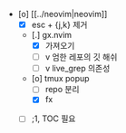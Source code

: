 - [o] [[../neovim|neovim]]
  - [X] esc + {j,k} 제거
  - [.] gx.nvim
    - [X] 가져오기
    - [ ] v 엄한 레포의 깃 해쉬
    - [ ] v live_grep 의존성
  - [o] tmux popup
    - [ ] repo 분리
    - [X] fx
  - [ ] ;1, TOC 필요

